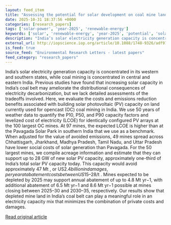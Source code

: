 ```yaml
---
layout: feed_item
title: "Assessing the potential for solar development on coal mine land in India"
date: 2025-10-31 18:37:56 +0000
categories: [research_papers]
tags: ['solar-power', 'year-2025', 'renewable-energy']
keywords: ['solar', 'renewable-energy', 'year-2025', 'potential', 'solar-power', 'assessing']
description: "India’s solar electricity generation capacity is concentrated in its western and southern states, while coal mining is concentrated in central and eastern In..."
external_url: http://iopscience.iop.org/article/10.1088/1748-9326/adf979
is_feed: true
source_feed: "Environmental Research Letters - latest papers"
feed_category: "research_papers"
---
```


India’s solar electricity generation capacity is concentrated in its western and southern states, while coal mining is concentrated in central and eastern India. Previous studies have found that increasing solar capacity in India’s coal belt may ameliorate the distributional consequences of electricity decarbonization, but we lack detailed assessments of the tradeoffs involved. Here, we evaluate the costs and emissions reduction benefits associated with building solar photovoltaic (PV) capacity on land currently used for opencast (OC) coal mining in India. We use 50 years of weather data to quantify the P10, P50, and P90 capacity factors and levelized cost of electricity (LCOE) for identically configured PV arrays at the 100 largest OC mines. At 97 mines, the expected LCOE is higher than at the Pavagada Solar Park in southern India that we use as a benchmark. When adjusted for the value of avoided emissions, 49 mines spread across Chhattisgarh, Jharkhand, Madhya Pradesh, Tamil Nadu, and Uttar Pradesh have lower social costs of solar generation than Pavagada. For the 50 largest mines, we compile acreage information and estimate that they can support up to 28 GW of new solar PV capacity, approximately one-third of India’s total solar PV capacity today. This capacity would avoid approximately 47 Mt , or US$2.4 billion in damages, per year at abatement costs between US$15–28/t . Mines expected to be depleted by 2025 may support annual abatement of up to 4.8 Mt yr−1, with additional abatement of 6.5 Mt yr−1 and 8.6 Mt yr−1 possible at mines closing between 2025–30 and 2030–35, respectively. Our results show that depleted mine land in India’s coal belt can play a meaningful role in an electricity capacity mix that minimizes the combination of private costs and damages.

[Read original article](http://iopscience.iop.org/article/10.1088/1748-9326/adf979)
